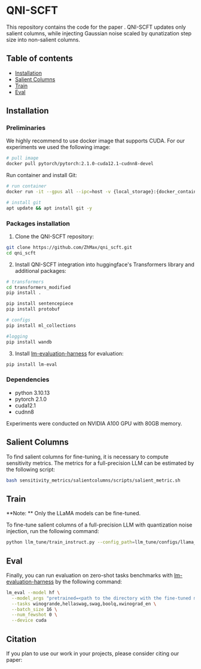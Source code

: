 # QNI-SCFT
This repository contains the code for the paper . QNI-SCFT updates only salient columns, while injecting Gaussian noise scaled by qunatization step size into non-salient columns.

## Table of contents
* [Installation](#installation)
* [Salient Columns](#salient-columns)
* [Train](#train)
* [Eval](#eval)

## Installation
### Preliminaries
We highly recommend to use docker image that supports CUDA. 
For our experiments we used the following image:  
```bash
# pull image
docker pull pytorch/pytorch:2.1.0-cuda12.1-cudnn8-devel
```

Run container and install Git:
```bash
# run container
docker run -it --gpus all --ipc=host -v {local_storage}:{docker_container_storage} pytorch/pytorch:2.1.0-cuda12.1-cudnn8-devel

# install git
apt update && apt install git -y
```

### Packages installation
1. Clone the QNI-SCFT repository:
```bash
git clone https://github.com/ZhMax/qni_scft.git
cd qni_scft
```

2. Install QNI-SCFT integration into huggingface's Transformers library and 
additional packages:
```bash
# transformers
cd transformers_modified
pip install .

pip install sentencepiece
pip install protobuf

# configs 
pip install ml_collections

#logging
pip install wandb
```

3. Install [lm-evaluation-harness](https://github.com/EleutherAI/lm-evaluation-harness) for evaluation:
```bash
pip install lm-eval
```

### Dependencies

- python 3.10.13
- pytorch 2.1.0
- cuda12.1
- cudnn8

Experiments were conducted on NVIDIA A100 GPU with 80GB memory. 

## Salient Columns
To find salient columns for fine-tuning, it is necessary to compute sensitivity metrics. 
The metrics for a full-precision LLM can be estimated by the following script: 
```bash
bash sensitivity_metrics/salientcolumns/scripts/salient_metric.sh
```

## Train
**Note: ** Only the LLaMA models can be fine-tuned. 

To fine-tune salient columns of a full-precision LLM with quantization noise injection, run the following command:

```bash
python llm_tune/train_instruct.py --config_path=llm_tune/configs/llama_scft_with_bitnoise_4bit.py
```

## Eval 
Finally, you can run evaluation on zero-shot tasks benchmarks with [lm-evaluation-harness](https://github.com/EleutherAI/lm-evaluation-harness) by the following command:
```bash
lm_eval --model hf \
  --model_args "pretrained=<path to the directory with the fine-tuned model>" \
  --tasks winogrande,hellaswag,swag,boolq,xwinograd_en \
  --batch_size 16 \
  --num_fewshot 0 \
  --device cuda
```

## Citation
If you plan to use our work in your projects, please consider citing our paper: